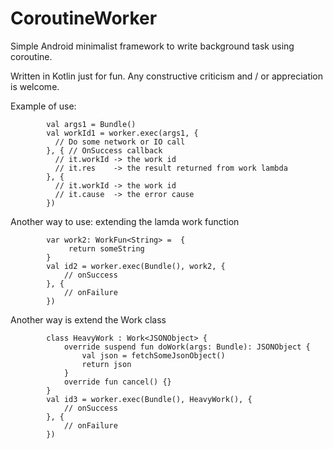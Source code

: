# CoroutineWorker

Simple Android minimalist framework to write background task
using coroutine.

Written in Kotlin just for fun. Any constructive criticism and / or appreciation is welcome.

Example of use:

            val args1 = Bundle()
            val workId1 = worker.exec(args1, {
              // Do some network or IO call 
            }, { // OnSuccess callback
              // it.workId -> the work id
              // it.res    -> the result returned from work lambda
            }, {
              // it.workId -> the work id
              // it.cause  -> the error cause
            })


Another way to use: extending the lamda work function


            var work2: WorkFun<String> =  {
                 return someString
            }
            val id2 = worker.exec(Bundle(), work2, {
                // onSuccess
            }, {
                // onFailure
            })


Another way is extend the Work class 

            class HeavyWork : Work<JSONObject> {
                override suspend fun doWork(args: Bundle): JSONObject {
                    val json = fetchSomeJsonObject()   
                    return json
                }
                override fun cancel() {}
            }
            val id3 = worker.exec(Bundle(), HeavyWork(), {
                // onSuccess 
            }, {
                // onFailure
            })

